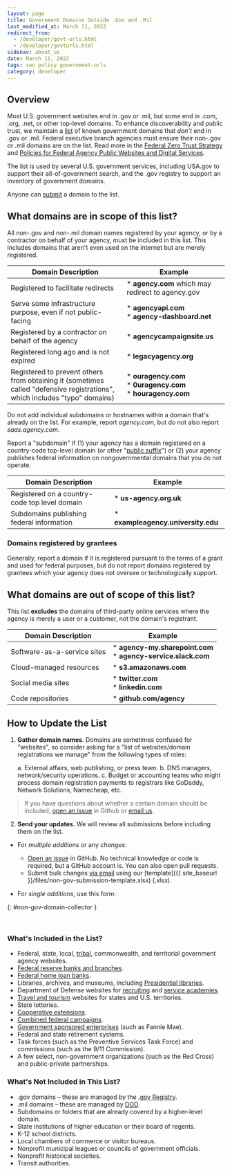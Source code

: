 ```yaml
---
layout: page
title: Government Domains Outside .Gov and .Mil
last_modified_at: March 11, 2022
redirect_from:
  - /developer/govt-urls.html
  - /developer/govturls.html
sidenav: about_us
date: March 11, 2022
tags: seo policy government-urls
category: developer
---
```

## Overview

Most U.S. government websites end in .gov or .mil, but some end in .com, .org, .net, or other top-level domains. To enhance discoverability and public trust, we maintain a [list](https://github.com/GSA/govt-urls/) of known government domains that *don't* end in .gov or .mil. Federal executive branch agencies must ensure their non-.gov or .mil domains are on the list. Read more in the [Federal Zero Trust Strategy](https://zerotrust.cyber.gov/federal-zero-trust-strategy/#4-safely-making-applications-internet-accessible) and [Policies for Federal Agency Public Websites and Digital Services](https://www.whitehouse.gov/wp-content/uploads/legacy_drupal_files/omb/memoranda/2017/m-17-06.pdf#page=11).

The list is used by several U.S. government services, including USA.gov to support their all-of-government search, and the .gov registry to support an inventory of government domains.

Anyone can [submit](#non-gov-domain-collector) a domain to the list.

## What domains are in scope of this list?

All non-.gov and non-.mil domain names registered by your agency, or by a contractor on behalf of your agency, must be included in this list. This includes domains that aren't even used on the internet but are merely registered.

| **Domain Description** | **Example** |
|------------------------|-------------|
| Registered to facilitate redirects | * **agency.com** which may redirect to agency.gov |
| Serve some infrastructure purpose, even if not public-facing | * **agencyapi.com** <br /> * **agency-dashboard.net** |
| Registered by a contractor on behalf of the agency | * **agencycampaignsite.us** |
| Registered long ago and is not expired | * **legacyagency.org** |
| Registered to prevent others from obtaining it (sometimes called "defensive registrations", which includes "typo" domains) | * **ouragency.com** <br /> * **0uragency.com** <br /> * **houragency.com** |

Do not add individual subdomains or hostnames within a domain that's already on the list. For example, report *agency.com*, but do not also report *saas.agency.com*.

Report a "subdomain" if (1) your agency has a domain registered on a country-code top-level domain (or other "[public suffix](https://publicsuffix.org/)") or (2) your agency publishes federal information on nongovernmental domains that you do not operate.

| **Domain Description** | **Example** |
|------------------------|-------------|
| Registered on a country-code top level domain | * **us-agency.org.uk** |
| Subdomains publishing federal information | * **exampleagency.university.edu** |

### Domains registered by grantees

Generally, report a domain if it is registered pursuant to the terms of a grant and used for federal purposes, but do not report domains registered by grantees which your agency does not oversee or technologically support.

## What domains are out of scope of this list?

This list **excludes** the domains of third-party online services where the agency is merely a user or a customer, not the domain's registrant.

| **Domain Description** | **Example** |
| -----------------------|-------------|
| Software-as-a-service sites | * **agency-my.sharepoint.com** <br /> * **agency-service.slack.com** |
| Cloud-managed resources | * **s3.amazonaws.com** |
| Social media sites | * **twitter.com** <br /> * **linkedin.com** |
| Code repositories | * **github.com/agency** |

## How to Update the List

1.  **Gather domain names**. Domains are sometimes confused for "websites", so consider asking for a "list of websites/domain registrations we manage" from the following types of roles:

    a.  External affairs, web publishing, or press team.
    b.  DNS managers, network/security operations.
    c.  Budget or accounting teams who might process domain registration payments to registrars like GoDaddy, Network Solutions, Namecheap, etc.

> If you have questions about whether a certain domain should be included, [open an issue](https://github.com/GSA/govt-urls/issues) in Github or [email us](mailto:search@support.digitalgov.gov).

2.  **Send your updates.** We will review all submissions before including them on the list.

-   For *multiple additions* or any *changes:*

    -   [Open an issue](https://github.com/GSA/govt-urls/issues) in GitHub. No technical knowledge or code is required, but a GitHub account is. You can also open pull requests.
    -   Submit bulk changes [via email](mailto:search@support.digitalgov.gov) using our [template]({{ site_baseurl }}/files/non-gov-submission-template.xlsx) (.xlsx).

-   For *single additions*, use this form:

{: #non-gov-domain-collector }

<br />  

<script src="https://touchpoints.app.cloud.gov/touchpoints/3ff8b6de.js" async></script><div id="non-gov-domain-collector"></div>

### What's Included in the List?

* Federal, state, local, [tribal](https://www.bia.gov/service/tribal-leaders-directory), commonwealth, and territorial government agency websites.
* [Federal reserve banks and branches](https://www.federalreserve.gov/aboutthefed/federal-reserve-system.htm).
* [Federal home loan banks](http://www.fhlbanks.com/).
* Libraries, archives, and museums, including [Presidential libraries](https://www.archives.gov/presidential-libraries/).
* Department of Defense websites for [recruiting](https://www.defense.gov/Resources/Military-Departments/DOD-Websites/category/Recruiting/) and [service academies](https://www.defense.gov/Resources/Military-Departments/DOD-Websites/category/Academy/).
* [Travel and tourism](https://www.usa.gov/state-travel-and-tourism) websites for states and U.S. territories.
* State lotteries.
* [Cooperative extensions](https://nifa.usda.gov/land-grant-colleges-and-universities-partner-website-directory?state=All&type=Extension).
* [Combined federal campaigns](https://www.opm.gov/combined-federal-campaign/find-local-campaigns/#url=CFC-Zones).
* [Government sponsored enterprises](https://en.wikipedia.org/wiki/Government-sponsored_enterprise#List_of_GSEs) (such as Fannie Mae).
* Federal and state retirement systems.
* Task forces (such as the Preventive Services Task Force) and commissions (such as the 9/11 Commission).
* A few select, non-government organizations (such as the Red Cross) and public-private partnerships.

### What's Not Included in This List?

* .gov domains &ndash; these are managed by the [.gov Registry](https://home.dotgov.gov).
* .mil domains &ndash; these are managed by [DOD](https://www.defense.gov/Resources/Military-Departments/DOD-Websites/).
* Subdomains or folders that are already covered by a higher-level domain.
* State institutions of higher education or their board of regents.
* K-12 school districts.
* Local chambers of commerce or visitor bureaus.
* Nonprofit municipal leagues or councils of government officials.
* Nonprofit historical societies.
* Transit authorities.
